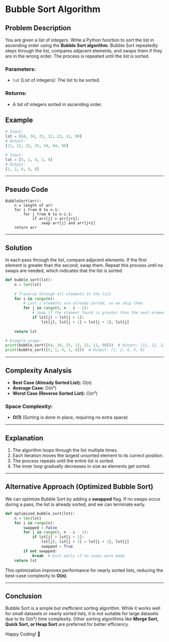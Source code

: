# Bubble Sort Algorithm

## Problem Description

You are given a list of integers. Write a Python function to sort the list in ascending order using the **Bubble Sort algorithm**. Bubble Sort repeatedly steps through the list, compares adjacent elements, and swaps them if they are in the wrong order. The process is repeated until the list is sorted.

### Parameters:
- `lst` (List of integers): The list to be sorted.

### Returns:
- A list of integers sorted in ascending order.

## Example

```python
# Input:
lst = [64, 34, 25, 12, 22, 11, 90]
# Output:
[11, 12, 22, 25, 34, 64, 90]

# Input:
lst = [5, 1, 4, 2, 8]
# Output:
[1, 2, 4, 5, 8]
```

---

## Pseudo Code

```
BubbleSort(arr):
    n = length of arr
    for i from 0 to n-1:
        for j from 0 to n-i-1:
            if arr[j] > arr[j+1]:
                swap arr[j] and arr[j+1]
    return arr
```

---

## Solution

In each pass through the list, compare adjacent elements. If the first element is greater than the second, swap them. Repeat this process until no swaps are needed, which indicates that the list is sorted.

```python
def bubble_sort(lst):
    n = len(lst)
    
    # Traverse through all elements in the list
    for i in range(n):
        # Last i elements are already sorted, so we skip them
        for j in range(0, n - i - 1):
            # Swap if the element found is greater than the next element
            if lst[j] > lst[j + 1]:
                lst[j], lst[j + 1] = lst[j + 1], lst[j]
    
    return lst

# Example usage:
print(bubble_sort([64, 34, 25, 12, 22, 11, 90]))  # Output: [11, 12, 22, 25, 34, 64, 90]
print(bubble_sort([5, 1, 4, 2, 8]))  # Output: [1, 2, 4, 5, 8]
```

---

## Complexity Analysis

- **Best Case (Already Sorted List):** O(n)
- **Average Case:** O(n²)
- **Worst Case (Reverse Sorted List):** O(n²)

### Space Complexity:
- **O(1)** (Sorting is done in place, requiring no extra space)

---

## Explanation
1. The algorithm loops through the list multiple times.
2. Each iteration moves the largest unsorted element to its correct position.
3. The process repeats until the entire list is sorted.
4. The inner loop gradually decreases in size as elements get sorted.

---

## Alternative Approach (Optimized Bubble Sort)
We can optimize Bubble Sort by adding a **swapped** flag. If no swaps occur during a pass, the list is already sorted, and we can terminate early.

```python
def optimized_bubble_sort(lst):
    n = len(lst)
    for i in range(n):
        swapped = False
        for j in range(0, n - i - 1):
            if lst[j] > lst[j + 1]:
                lst[j], lst[j + 1] = lst[j + 1], lst[j]
                swapped = True
        if not swapped:
            break  # Exit early if no swaps were made
    return lst
```

This optimization improves performance for nearly sorted lists, reducing the best-case complexity to **O(n)**.

---

## Conclusion
Bubble Sort is a simple but inefficient sorting algorithm. While it works well for small datasets or nearly sorted lists, it is not suitable for large datasets due to its O(n²) time complexity. Other sorting algorithms like **Merge Sort, Quick Sort, or Heap Sort** are preferred for better efficiency.

Happy Coding! 🚀
